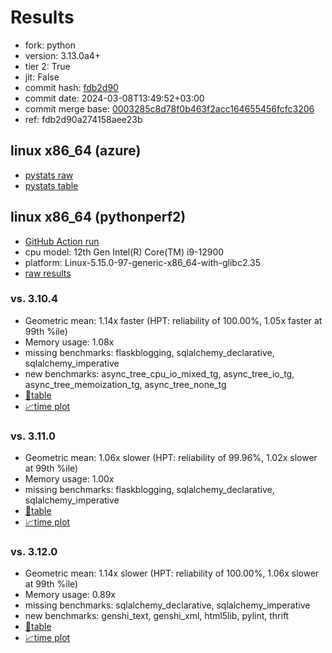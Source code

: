# Results

- fork: python
- version: 3.13.0a4+
- tier 2: True
- jit: False
- commit hash: [fdb2d90](https://github.com/python/cpython/commit/fdb2d90)
- commit date: 2024-03-08T13:49:52+03:00
- commit merge base: [0003285c8d78f0b463f2acc164655456fcfc3206](https://github.com/python/cpython/commit/0003285c8d78f0b463f2acc164655456fcfc3206)
- ref: fdb2d90a274158aee23b

## linux x86_64 (azure)

- [pystats raw](bm-20240308-azure-x86_64-python-fdb2d90a274158aee23b-3.13.0a4%2B-fdb2d90-pystats.json)
- [pystats table](bm-20240308-azure-x86_64-python-fdb2d90a274158aee23b-3.13.0a4%2B-fdb2d90-pystats.md)

## linux x86_64 (pythonperf2)

- [GitHub Action run](https://github.com/faster-cpython/benchmarking/actions/runs/8206475018)
- cpu model: 12th Gen Intel(R) Core(TM) i9-12900
- platform: Linux-5.15.0-97-generic-x86_64-with-glibc2.35
- [raw results](bm-20240308-pythonperf2-x86_64-python-fdb2d90a274158aee23b-3.13.0a4%2B-fdb2d90.json)

### vs. 3.10.4

- Geometric mean: 1.14x faster (HPT: reliability of 100.00%, 1.05x faster at 99th %ile)
- Memory usage: 1.08x
- missing benchmarks: flaskblogging, sqlalchemy_declarative, sqlalchemy_imperative
- new benchmarks: async_tree_cpu_io_mixed_tg, async_tree_io_tg, async_tree_memoization_tg, async_tree_none_tg
- [📄table](bm-20240308-pythonperf2-x86_64-python-fdb2d90a274158aee23b-3.13.0a4%2B-fdb2d90-vs-3.10.4.md)
- [📈time plot](bm-20240308-pythonperf2-x86_64-python-fdb2d90a274158aee23b-3.13.0a4%2B-fdb2d90-vs-3.10.4.png)

### vs. 3.11.0

- Geometric mean: 1.06x slower (HPT: reliability of 99.96%, 1.02x slower at 99th %ile)
- Memory usage: 1.00x
- missing benchmarks: flaskblogging, sqlalchemy_declarative, sqlalchemy_imperative
- [📄table](bm-20240308-pythonperf2-x86_64-python-fdb2d90a274158aee23b-3.13.0a4%2B-fdb2d90-vs-3.11.0.md)
- [📈time plot](bm-20240308-pythonperf2-x86_64-python-fdb2d90a274158aee23b-3.13.0a4%2B-fdb2d90-vs-3.11.0.png)

### vs. 3.12.0

- Geometric mean: 1.14x slower (HPT: reliability of 100.00%, 1.06x slower at 99th %ile)
- Memory usage: 0.89x
- missing benchmarks: sqlalchemy_declarative, sqlalchemy_imperative
- new benchmarks: genshi_text, genshi_xml, html5lib, pylint, thrift
- [📄table](bm-20240308-pythonperf2-x86_64-python-fdb2d90a274158aee23b-3.13.0a4%2B-fdb2d90-vs-3.12.0.md)
- [📈time plot](bm-20240308-pythonperf2-x86_64-python-fdb2d90a274158aee23b-3.13.0a4%2B-fdb2d90-vs-3.12.0.png)

